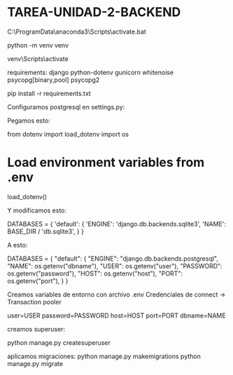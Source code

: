 # TAREA-UNIDAD-2-BACKEND

C:\ProgramData\anaconda3\Scripts\activate.bat

python -m venv venv

venv\Scripts\activate

requirements:
django
python-dotenv
gunicorn
whitenoise
psycopg[binary,pool]
psycopg2

pip install -r requirements.txt

Configuramos postgresql en settings.py:

Pegamos esto:

from dotenv import load_dotenv
import os

# Load environment variables from .env
load_dotenv()


Y modificamos esto:

DATABASES = {
    'default': {
        'ENGINE': 'django.db.backends.sqlite3',
        'NAME': BASE_DIR / 'db.sqlite3',
    }
}

A esto:

DATABASES = {
    "default": {
        "ENGINE": "django.db.backends.postgresql",
        "NAME": os.getenv("dbname"),
        "USER": os.getenv("user"),
        "PASSWORD": os.getenv("password"),
        "HOST": os.getenv("host"),
        "PORT": os.getenv("port"),
    }
}

Creamos variables de entorno con archivo .env
Credenciales de connect -> Transaction pooler 

user=USER
password=PASSWORD
host=HOST
port=PORT
dbname=NAME

creamos superuser:

python manage.py createsuperuser

aplicamos migraciones:
python manage.py makemigrations
python manage.py migrate
